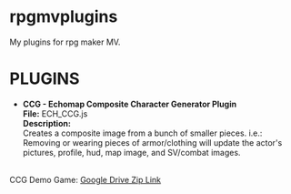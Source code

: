 # rpgmvplugins
My plugins for rpg maker MV.

<h1>PLUGINS</h1>

- <b>CCG - Echomap Composite Character Generator Plugin</b> <br>
<b>File:</b> ECH_CCG.js <br>
<b>Description:</b> <br>
Creates a composite image from a bunch of smaller pieces.
i.e.: Removing or wearing pieces of armor/clothing will update the actor's pictures, profile, hud, map image, and SV/combat images.
<br>
CCG Demo Game: 
<A HREF="https://drive.google.com/file/d/0By_pGGcW1cRGaWJKeVZCUjBFM3c/view?usp=sharing" target="_blank">Google Drive Zip Link</A>

<br>
<br>
